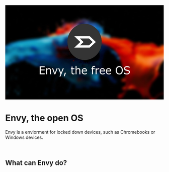 <img src="envy.jpg" width="512" height="300">
<h1>Envy, the open OS</h1>
<P>Envy is a enviorment for locked down devices, such as Chromebooks or Windows devices.</P>
<br>
<h2>What can Envy do?</h2>
